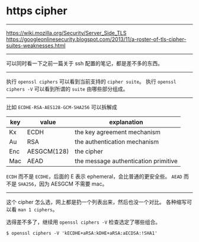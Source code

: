 # https cipher

---

https://wiki.mozilla.org/Security/Server_Side_TLS
https://googleonlinesecurity.blogspot.com/2013/11/a-roster-of-tls-cipher-suites-weaknesses.html

---

可以同时看一下之前一篇关于 ssh 配置的笔记，都是差不多的东西。

---

执行 `openssl ciphers` 可以看到当前支持的 `cipher suite`。
执行 `openssl ciphers -V` 可以看到所谓的 `suite` 由哪些部分组成。

---

比如 `ECDHE-RSA-AES128-GCM-SHA256` 可以拆解成

| key | value       | explanation                          |
| --- | ----------- | ------------------------------------ |
| Kx  | ECDH        | the key agreement mechanism          |
| Au  | RSA         | the authentication mechanism         |
| Enc | AESGCM(128) | the cipher                           |
| Mac | AEAD        | the message authentication primitive |

`ECDH` 而不是 `ECDHE`，后面的 E 表示 ephemeral，会比普通的更安全些。
`AEAD` 而不是 `SHA256`，因为 AESGCM 不需要 mac。

---

这个 cipher 怎么选，网上都是扔一个列表出来，然后也没一个对比。
各种缩写可以看 `man 1 ciphers`。

选得差不多了，继续用 `openssl ciphers -V` 检查选定了哪些组合。

```
$ openssl ciphers -V 'kECDHE+aRSA:kDHE+aRSA:aECDSA:!SHA1'
```
